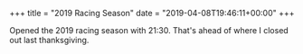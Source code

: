 +++
title = "2019 Racing Season"
date = "2019-04-08T19:46:11+00:00"
+++

Opened the 2019 racing season with 21:30. That's ahead of where I closed out last thanksgiving.
			